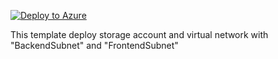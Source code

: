 [![Deploy to Azure](http://azuredeploy.net/deploybutton.png)](https://portal.azure.com/#create/Microsoft.Template/uri/https%3A%2F%2Fraw.githubusercontent.com%2Fnerwoolf%2Fazure_arm%2Fvnet-and-storaccount%2Fmaster%2Fazdeploy.json) </br>

 This template deploy storage account and virtual network with "BackendSubnet" and "FrontendSubnet"